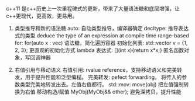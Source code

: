 c++11 是c++历史上一次里程碑式的更新，带来了大量语法糖和底层增强，让c++更现代，更高效，更易用。

1. 类型推导和新的语法糖
auto: 自动类型推导，编译器确定
decltype:           推导表达式的类型  deduce the type of an expression at compile time
range-based for:    for(auto x : vec)  语法糖，简化遍历容器
初始化列表:          std::vector<int> v = {1, 2, 3}; 更直观的初始化方式
lambda 表达式:       [](int x){return x*x;}   匿名函数对象，写回调神器

2. 右值引用与移动语义
右值引用: rvalue reference，支持移动语义和完美转发，用于提升性能和泛型编程。
完美转发: pefect forwarding， 将传入的参数类型完美地转发出去。左值右值都行。
std::mov: move(obj)  把左值强制转换为右值
移动构造/赋值  MyObj(MyObj&& other);  避免深拷贝，提升性能












